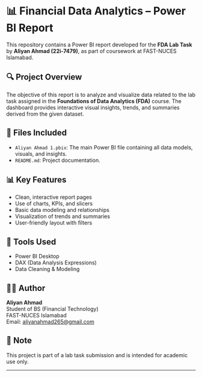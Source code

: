 # 📊 Financial Data Analytics – Power BI Report

This repository contains a Power BI report developed for the **FDA Lab Task** by **Aliyan Ahmad (22i-7479)**, as part of coursework at FAST-NUCES Islamabad.

## 🔍 Project Overview

The objective of this report is to analyze and visualize data related to the lab task assigned in the **Foundations of Data Analytics (FDA)** course. The dashboard provides interactive visual insights, trends, and summaries derived from the given dataset.

## 📁 Files Included

- `Aliyan Ahmad 1.pbix`: The main Power BI file containing all data models, visuals, and insights.
- `README.md`: Project documentation.

## 📊 Key Features

- Clean, interactive report pages
- Use of charts, KPIs, and slicers
- Basic data modeling and relationships
- Visualization of trends and summaries
- User-friendly layout with filters

## 🧰 Tools Used

- Power BI Desktop
- DAX (Data Analysis Expressions)
- Data Cleaning & Modeling

## 🧑‍💻 Author

**Aliyan Ahmad**  
Student of BS (Financial Technology)  
FAST-NUCES Islamabad  
Email: aliyanahmad265@gmail.com  

## 📌 Note

This project is part of a lab task submission and is intended for academic use only.

---

